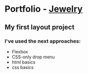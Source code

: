 # Portfolio - [Jewelry](https://git-edo.github.io/Portfolio-Jewelry/)

## My first layout project

### I've used the next approaches:
- Flexbox
- CSS-only drop menu
- html basics
- css basics
